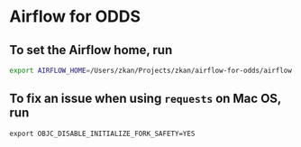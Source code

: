 # Airflow for ODDS

## To set the Airflow home, run

```sh
export AIRFLOW_HOME=/Users/zkan/Projects/zkan/airflow-for-odds/airflow
```

## To fix an issue when using `requests` on Mac OS, run
```
export OBJC_DISABLE_INITIALIZE_FORK_SAFETY=YES
```
